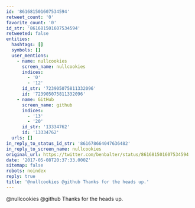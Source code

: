 ```yaml
---
id: '861681501607534594'
retweet_count: '0'
favorite_count: '0'
id_str: '861681501607534594'
retweeted: false
entities:
  hashtags: []
  symbols: []
  user_mentions:
    - name: nullcookies
      screen_name: nullcookies
      indices:
        - '0'
        - '12'
      id_str: '723905075811332096'
      id: '723905075811332096'
    - name: GitHub
      screen_name: github
      indices:
        - '13'
        - '20'
      id_str: '13334762'
      id: '13334762'
  urls: []
in_reply_to_status_id_str: '861678664047636482'
in_reply_to_screen_name: nullcookies
original_url: https://twitter.com/benbalter/status/861681501607534594
date: '2017-05-08T20:37:33.000Z'
sitemap: false
robots: noindex
reply: true
title: '@nullcookies @github Thanks for the heads up.'
---
```


@nullcookies @github Thanks for the heads up.